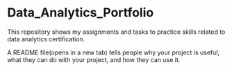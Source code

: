 # Data_Analytics_Portfolio
This repository shows my assignments and tasks to practice skills related to data analytics certification. 

A README file(opens in a new tab) tells people why your project is useful, what they can do with your project, and how they can use it.
